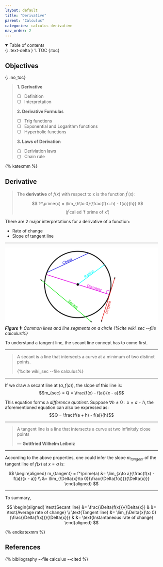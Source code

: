 ```yaml
---
layout: default
title: "Derivative"
parent: "Calculus"
categories: calculus derivative
nav_order: 2
---
```

<details open markdown="block">
  <summary>
    Table of contents
  </summary>
  {: .text-delta }
1. TOC
{:toc}
</details>

## Objectives

{: .no_toc}

> **1. Derivative**
>
> - [ ] Definition
> - [ ] Interpretation
>
> **2. Derivative Formulas**
>
> - [ ] Trig functions
> - [ ] Exponential and Logarithm functions
> - [ ] Hyperbolic functions
>
> **3. Laws of Derivation**
>
> - [ ] Deriviation laws
> - [ ] Chain rule

{% katexmm %}

## Derivative

> The **derivative** of $f(x)$ with respect to x is the function $f^\prime(x)$:
>
> $$ f^\prime(x) = \lim_{h\to 0}{\frac{f(x+h) - f(x)}{h}} $$
> $$ (f^\prime \text{called 'f prime of x'}) $$

There are 2 major interpretations for a derivative of a function:

- Rate of change
- Slope of tangent line

***

![line_kinds](/assets/images/calculus/secant.png)
*<b>Figure 1:</b> Common lines and line segments on a circle {%cite wiki_sec --file calculus%}*

To understand a tangent line, the secant line concept has to come first.

***

> A secant is a line that intersects a curve at a minimum of two distinct points.
>
> {%cite wiki_sec --file calculus%}

***

If we draw a secant line at $\left(a, f(a)\right)$, the slope of this line is:
$$m_{sec} = Q = \frac{f(x) - f(a)}{x - a}$$

This equation forms a *difference quotient*. Suppose $\forall h\ne 0: x = a + h$, the aforementioned equation can also be expressed as:
$$Q = \frac{f(a + h) - f(a)}{h}$$

***

> A tangent line is a line that intersects a curve at two infinitely close points
>
> ― **Gottfried Wilhelm Leibniz**

***

According to the above properties, one could infer the slope $m_{tangent}$ of the tangent line of $f(x)$ at $x=a$ is:

$$
\begin{aligned}
m_{tangent} = f^\prime(a) &= \lim_{x\to a}{\frac{f(x) - f(a)}{x - a}} \\
&= \lim_{\Delta{x}\to 0}{\frac{\Delta{f(x)}}{\Delta{x}}}
\end{aligned}
$$

***

To summary,

$$
\begin{aligned}
\text{Secant line} &= \frac{\Delta{f(x)}}{\Delta{x}} & &= \text{Average rate of change} \\
\text{Tangent line} &= \lim_{\Delta{x}\to 0}{\frac{\Delta{f(x)}}{\Delta{x}}} & &= \text{Instantaneous rate of change}
\end{aligned}
$$

{% endkatexmm %}

## References

{% bibliography --file calculus --cited %}
